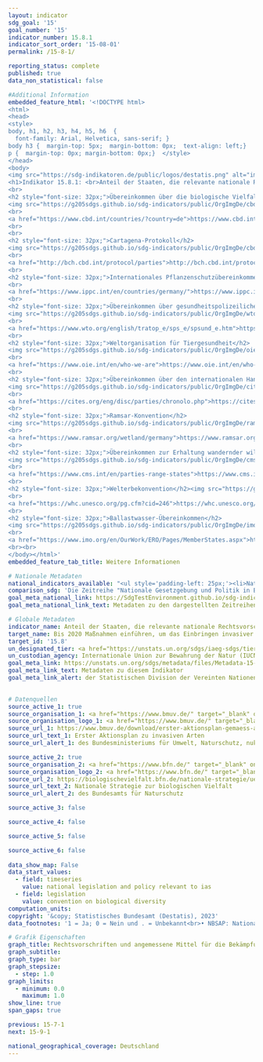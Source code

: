 ```yaml
---
layout: indicator    
sdg_goal: '15'    
goal_number: '15'    
indicator_number: 15.8.1    
indicator_sort_order: '15-08-01'    
permalink: /15-8-1/    

reporting_status: complete    
published: true    
data_non_statistical: false

#Additional Information
embedded_feature_html: '<!DOCTYPE html><html><head><style>body, h1, h2, h3, h4, h5, h6  {  font-family: Arial, Helvetica, sans-serif; }body h3 {  margin-top: 5px;  margin-bottom: 0px;  text-align: left;}p {  margin-top: 0px; margin-bottom: 0px;}  </style></head><body><img src="https://sdg-indikatoren.de/public/logos/destatis.png" alt="image"><h1>Indikator 15.8.1: <br>Anteil der Staaten, die relevante nationale Rechtsvorschriften verabschiedet haben und angemessene Mittel für die Bekämpfung oder Kontrolle invasiver gebietsfremder Arten bereitstellen</h1><br><h2 style="font-size: 32px;">Übereinkommen über die biologische Vielfalt</h2><img src="https://g205sdgs.github.io/sdg-indicators/public/OrgImgDe/cbd.png" alt="image"><br><a href="https://www.cbd.int/countries/?country=de">https://www.cbd.int/countries/?country=de</a><br><br><h2 style="font-size: 32px;">Cartagena-Protokoll</h2><img src="https://g205sdgs.github.io/sdg-indicators/public/OrgImgDe/cbd.png" alt="image"><br><a href="http://bch.cbd.int/protocol/parties">http://bch.cbd.int/protocol/parties</a><br><h2 style="font-size: 32px;">Internationales Pflanzenschutzübereinkommen</h2><img src="https://g205sdgs.github.io/sdg-indicators/public/OrgImgDe/ippc.png" alt="image"><br><a href="https://www.ippc.int/en/countries/germany/">https://www.ippc.int/en/countries/germany/</a><br><h2 style="font-size: 32px;">Übereinkommen über gesundheitspolizeiliche und pflanzenschutzrechtliche Maßnahmen der Welthandelsorganisation</h2><img src="https://g205sdgs.github.io/sdg-indicators/public/OrgImgDe/wto.png" alt="image"><br><a href="https://www.wto.org/english/tratop_e/sps_e/spsund_e.htm">https://www.wto.org/english/tratop_e/sps_e/spsund_e.htm</a><br><h2 style="font-size: 32px;">Weltorganisation für Tiergesundheit</h2><img src="https://g205sdgs.github.io/sdg-indicators/public/OrgImgDe/oie.png" alt="image"><br><a href="https://www.oie.int/en/who-we-are">https://www.oie.int/en/who-we-are</a><br><h2 style="font-size: 32px;">Übereinkommen über den internationalen Handel mit gefährdeten Arten freilebender Tiere und Pflanzen</h2><img src="https://g205sdgs.github.io/sdg-indicators/public/OrgImgDe/cites.png" alt="image"><br><a href="https://cites.org/eng/disc/parties/chronolo.php">https://cites.org/eng/disc/parties/chronolo.php</a><br><h2 style="font-size: 32px;">Ramsar-Konvention</h2><img src="https://g205sdgs.github.io/sdg-indicators/public/OrgImgDe/ramsar.png" alt="image"><br><a href="https://www.ramsar.org/wetland/germany">https://www.ramsar.org/wetland/germany</a><br><h2 style="font-size: 32px;">Übereinkommen zur Erhaltung wandernder wildlebender Tierarten</h2><img src="https://g205sdgs.github.io/sdg-indicators/public/OrgImgDe/cms.png" alt="image"><br><a href="https://www.cms.int/en/parties-range-states">https://www.cms.int/en/parties-range-states</a><br><h2 style="font-size: 32px;">Welterbekonvention</h2><img src="https://g205sdgs.github.io/sdg-indicators/public/OrgImgDe/whc.png" alt="image"><br><a href="https://whc.unesco.org/pg.cfm?cid=246">https://whc.unesco.org/pg.cfm?cid=246</a><br><h2 style="font-size: 32px;">Ballastwasser-Übereinkommen</h2><img src="https://g205sdgs.github.io/sdg-indicators/public/OrgImgDe/imo.png" alt="image"><br><a href="https://www.imo.org/en/OurWork/ERO/Pages/MemberStates.aspx">https://www.imo.org/en/OurWork/ERO/Pages/MemberStates.aspx</a><br><br></body></html>'
embedded_feature_tab_title: Weitere Informationen    

# Nationale Metadaten    
national_indicators_available: "<ul style='padding-left: 25px;'><li>Nationale Gesetzgebung und Politik in Bezug auf IAS</li> <li> Angleichung der Ziele des NBSAP an das Aichi-Ziel 9 des Strategieplans für biologische Vielfalt</li></ul>"    
comparison_sdg: 'Die Zeitreihe "Nationale Gesetzgebung und Politik in Bezug auf IAS" entspricht den globalen Metadaten. Die Zeitreihe "Angleichung der Ziele des NBSAP an das Aichi-Ziel 9 des Strategieplans für biologische Vielfalt" entspricht teilweise den globalen Metadaten.'    
goal_meta_national_link: https://SdgTestEnvironment.github.io/sdg-indicators/public/Meta/15.8.1.pdf
goal_meta_national_link_text: Metadaten zu den dargestellten Zeitreihen    

# Globale Metadaten    
indicator_name: Anteil der Staaten, die relevante nationale Rechtsvorschriften verabschiedet haben und angemessene Mittel für die Bekämpfung oder Kontrolle invasiver gebietsfremder Arten bereitstellen    
target_name: Bis 2020 Maßnahmen einführen, um das Einbringen invasiver gebietsfremder Arten zu verhindern, ihre Auswirkungen auf die Land- und Wasserökosysteme deutlich zu reduzieren und die prioritären Arten zu kontrollieren oder zu beseitigen    
target_id: '15.8'    
un_designated_tier: <a href="https://unstats.un.org/sdgs/iaeg-sdgs/tier-classification/" title="Klicken Sie hier um weitere Informationen zur UN-Tier-Klassifikation zu erhalten." target="_blank" onclick="return confirm_alert('der Statisischen Devision der Vereinten Nationen','De')>Tier I</a>    
un_custodian_agency: Internationale Union zur Bewahrung der Natur (IUCN)    
goal_meta_link: https://unstats.un.org/sdgs/metadata/files/Metadata-15-08-01.pdf    
goal_meta_link_text: Metadaten zu diesem Indikator    
goal_meta_link_alert: der Statistischen Division der Vereinten Nationen    
    

# Datenquellen
source_active_1: true
source_organisation_1: <a href="https://www.bmuv.de/" target="_blank" onclick="return confirm_alert('des Bundesministeriums für Umwelt, Naturschutz, nukleare Sicherheit und Verbraucherschutz');"> Bundesministerium für Umwelt, Naturschutz, nukleare Sicherheit und Verbraucherschutz (BMUV) </a>
source_organisation_logo_1: <a href="https://www.bmuv.de/" target="_blank" onclick="return confirm_alert('des Bundesministeriums für Umwelt, Naturschutz, nukleare Sicherheit und Verbraucherschutz');"><img src="https://g205sdgs.github.io/sdg-indicators/public/OrgImgDe/bmuv.png" alt="Logo bmuv" style="height:60px; width:148px"/></a>
source_url_1: https://www.bmuv.de/download/erster-aktionsplan-gemaess-artikel-13-der-verordnung-eu-nummer-1143-2014-des-europaeischen-parlaments-und-des-rates-vom-22-oktober-2014
source_url_text_1: Erster Aktionsplan zu invasiven Arten
source_url_alert_1: des Bundesministeriums für Umwelt, Naturschutz, nukleare Sicherheit und Verbraucherschutz

source_active_2: true
source_organisation_2: <a href="https://www.bfn.de/" target="_blank" onclick="return confirm_alert('des Bundesamts für Naturschutz');"> Bundesamt für Naturschutz (BfN) </a>
source_organisation_logo_2: <a href="https://www.bfn.de/" target="_blank" onclick="return confirm_alert('des Bundesamts für Naturschutz');"><img src="https://g205sdgs.github.io/sdg-indicators/public/OrgImgDe/bfn.png" alt="Logo bfn" style="height:60px; width:148px"/></a>
source_url_2: https://biologischevielfalt.bfn.de/nationale-strategie/ueberblick.html
source_url_text_2: Nationale Strategie zur biologischen Vielfalt
source_url_alert_2: des Bundesamts für Naturschutz

source_active_3: false

source_active_4: false

source_active_5: false

source_active_6: false
    
data_show_map: False    
data_start_values: 
  - field: timeseries
    value: national legislation and policy relevant to ias
  - field: legislation
    value: convention on biological diversity    
computation_units:    
copyright: '&copy; Statistisches Bundesamt (Destatis), 2023'    
data_footnotes: '1 = Ja; 0 = Nein und . = Unbekannt<br>• NBSAP: Nationale Strategie- und Aktionsplans für biologische Vielfalt (National Biodiversity Strategy and Action Plan).<br>• IAS: invasive gebietsfremde Arten (invasive alien species).'    

# Grafik Eigenschaften    
graph_title: Rechtsvorschriften und angemessene Mittel für die Bekämpfung oder Kontrolle invasiver gebietsfremder Arten
graph_subtitle:     
graph_type: bar
graph_stepsize: 
  - step: 1.0    
graph_limits:
  - minimum: 0.0
    maximum: 1.0
show_line: true
span_gaps: true    

previous: 15-7-1    
next: 15-9-1    

national_geographical_coverage: Deutschland    
---
```


<span></span>